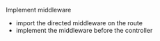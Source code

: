 Implement middleware
- import the directed middleware on the route
- implement the middleware before the controller